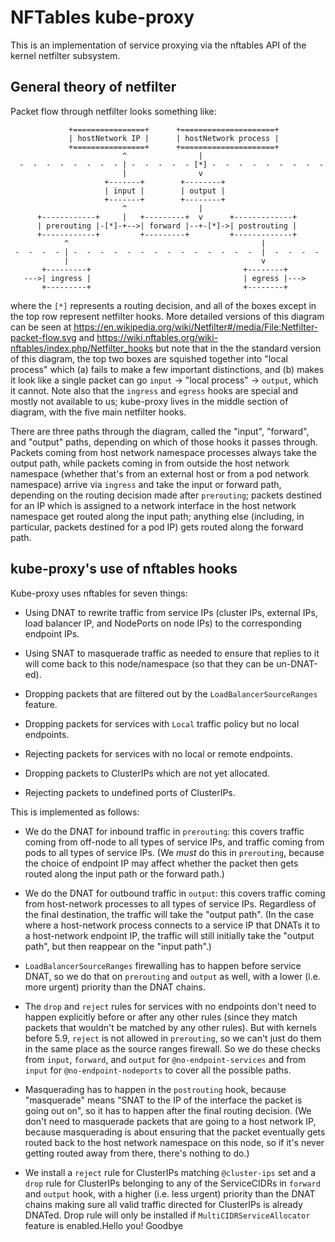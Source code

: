 # NFTables kube-proxy

This is an implementation of service proxying via the nftables API of
the kernel netfilter subsystem.

## General theory of netfilter

Packet flow through netfilter looks something like:

```text
             +================+      +=====================+
             | hostNetwork IP |      | hostNetwork process |
             +================+      +=====================+
                         ^                |
  -  -  -  -  -  -  -  - | -  -  -  -  - [*] -  -  -  -  -  -  -  -  -
                         |                v
                     +-------+        +--------+
                     | input |        | output |
                     +-------+        +--------+
                         ^                |
      +------------+     |   +---------+  v      +-------------+
      | prerouting |-[*]-+-->| forward |--+-[*]->| postrouting |
      +------------+         +---------+         +-------------+
            ^                                           |
 -  -  -  - | -  -  -  -  -  -  -  -  -  -  -  -  -  -  |  -  -  -  -
            |                                           v
       +---------+                                  +--------+
   --->| ingress |                                  | egress |--->
       +---------+                                  +--------+
```

where the `[*]` represents a routing decision, and all of the boxes except in the top row
represent netfilter hooks. More detailed versions of this diagram can be seen at
https://en.wikipedia.org/wiki/Netfilter#/media/File:Netfilter-packet-flow.svg and
https://wiki.nftables.org/wiki-nftables/index.php/Netfilter_hooks but note that in the the
standard version of this diagram, the top two boxes are squished together into "local
process" which (a) fails to make a few important distinctions, and (b) makes it look like
a single packet can go `input` -> "local process" -> `output`, which it cannot. Note also
that the `ingress` and `egress` hooks are special and mostly not available to us;
kube-proxy lives in the middle section of diagram, with the five main netfilter hooks.

There are three paths through the diagram, called the "input", "forward", and "output"
paths, depending on which of those hooks it passes through. Packets coming from host
network namespace processes always take the output path, while packets coming in from
outside the host network namespace (whether that's from an external host or from a pod
network namespace) arrive via `ingress` and take the input or forward path, depending on
the routing decision made after `prerouting`; packets destined for an IP which is assigned
to a network interface in the host network namespace get routed along the input path;
anything else (including, in particular, packets destined for a pod IP) gets routed along
the forward path.

## kube-proxy's use of nftables hooks

Kube-proxy uses nftables for seven things:

  - Using DNAT to rewrite traffic from service IPs (cluster IPs, external IPs, load balancer
    IP, and NodePorts on node IPs) to the corresponding endpoint IPs.

  - Using SNAT to masquerade traffic as needed to ensure that replies to it will come back
    to this node/namespace (so that they can be un-DNAT-ed).

  - Dropping packets that are filtered out by the `LoadBalancerSourceRanges` feature.

  - Dropping packets for services with `Local` traffic policy but no local endpoints.

  - Rejecting packets for services with no local or remote endpoints.
 
  - Dropping packets to ClusterIPs which are not yet allocated.

  - Rejecting packets to undefined ports of ClusterIPs.

This is implemented as follows:

  - We do the DNAT for inbound traffic in `prerouting`: this covers traffic coming from
    off-node to all types of service IPs, and traffic coming from pods to all types of
    service IPs. (We *must* do this in `prerouting`, because the choice of endpoint IP may
    affect whether the packet then gets routed along the input path or the forward path.)

  - We do the DNAT for outbound traffic in `output`: this covers traffic coming from
    host-network processes to all types of service IPs. Regardless of the final
    destination, the traffic will take the "output path". (In the case where a
    host-network process connects to a service IP that DNATs it to a host-network endpoint
    IP, the traffic will still initially take the "output path", but then reappear on the
    "input path".)

  - `LoadBalancerSourceRanges` firewalling has to happen before service DNAT, so we do
    that on `prerouting` and `output` as well, with a lower (i.e. more urgent) priority
    than the DNAT chains.

  - The `drop` and `reject` rules for services with no endpoints don't need to happen
    explicitly before or after any other rules (since they match packets that wouldn't be
    matched by any other rules). But with kernels before 5.9, `reject` is not allowed in
    `prerouting`, so we can't just do them in the same place as the source ranges
    firewall. So we do these checks from `input`, `forward`, and `output` for
    `@no-endpoint-services` and from `input` for `@no-endpoint-nodeports` to cover all
    the possible paths.

  - Masquerading has to happen in the `postrouting` hook, because "masquerade" means "SNAT
    to the IP of the interface the packet is going out on", so it has to happen after the
    final routing decision. (We don't need to masquerade packets that are going to a host
    network IP, because masquerading is about ensuring that the packet eventually gets
    routed back to the host network namespace on this node, so if it's never getting
    routed away from there, there's nothing to do.)

  - We install a `reject` rule for ClusterIPs matching `@cluster-ips` set and a `drop`
    rule for ClusterIPs belonging to any of the ServiceCIDRs in `forward` and `output` hook, with a 
    higher (i.e. less urgent) priority than the DNAT chains making sure all valid
    traffic directed for ClusterIPs is already DNATed. Drop rule will only
    be installed if `MultiCIDRServiceAllocator` feature is enabled.Hello you!
Goodbye
